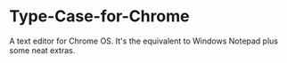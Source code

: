 # Type-Case-for-Chrome
A text editor for Chrome OS. It's the equivalent to Windows Notepad plus some neat extras.
